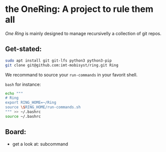 # the OneRing: A project to rule them all

_One Ring_ is mainly designed to manage recursivelly a collection of git repos.

## Get-stated:

```bash
sudo apt install git git-lfs python3 python3-pip
git clone git@github.com:imt-mobisyst/ring.git Ring
```

We recommand to source your `run-commands` in your favorit shell.

`bash` for instance:

```bash
echo """
# Ring
export RING_HOME=~/Ring
source \$RING_HOME/run-commands.sh
""" >> ~/.bashrc
source ~/.bashrc
```

## Board: 

- get a look at: subcommand